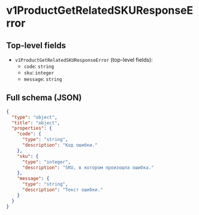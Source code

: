 # v1ProductGetRelatedSKUResponseError

## Top-level fields
- `v1ProductGetRelatedSKUResponseError` (top-level fields):
  - `code`: `string`
  - `sku`: `integer`
  - `message`: `string`

## Full schema (JSON)
```json
{
  "type": "object",
  "title": "object",
  "properties": {
    "code": {
      "type": "string",
      "description": "Код ошибки."
    },
    "sku": {
      "type": "integer",
      "description": "SKU, в котором произошла ошибка."
    },
    "message": {
      "type": "string",
      "description": "Текст ошибки."
    }
  }
}
```
